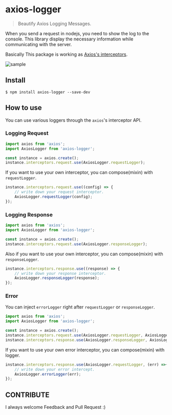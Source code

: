 # axios-logger

> Beautify Axios Logging Messages.

When you send a request in nodejs, you need to show the log to the console.
This library display the necessary information while communicating with the server.

Basically This package is working as [Axios's interceptors](https://github.com/axios/axios#interceptors).

![sample](https://user-images.githubusercontent.com/10627668/41816761-1700b662-77c8-11e8-80d4-7d223169364a.png)

## Install

```
$ npm install axios-logger --save-dev
```

## How to use

You can use various loggers through the `axios`'s interceptor API.

### Logging Request

```javascript
import axios from 'axios';
import AxiosLogger from 'axios-logger';

const instance = axios.create();
instance.interceptors.request.use(AxiosLogger.requestLogger);
```

If you want to use your own interceptor, you can compose(mixin) with `requestLogger`.

```javascript
instance.interceptors.request.use((config) => {
    // write down your request interceptor.
    AxiosLogger.requestLogger(config);
});
```

### Logging Response

```javascript
import axios from 'axios';
import AxiosLogger from 'axios-logger';

const instance = axios.create();
instance.interceptors.request.use(AxiosLogger.responseLogger);
```

Also if you want to use your own interceptor, you can compose(mixin) with `responseLogger`.

```javascript
instance.interceptors.response.use((response) => {
    // write down your response interceptor.
    AxiosLogger.responseLogger(response);
});
```

### Error

You can inject `errorLogger` right after `requestLogger` or `responseLogger`.

```javascript
import axios from 'axios';
import AxiosLogger from 'axios-logger';

const instance = axios.create();
instance.interceptors.request.use(AxiosLogger.requestLogger, AxiosLogger.errorLogger);
instance.interceptors.response.use(AxiosLogger.responseLogger, AxiosLogger.errorLogger);
```

If you want to use your own error interceptor, you can compose(mixin) with logger.

```javascript
instance.interceptors.response.use(AxiosLogger.requestLogger, (err) =>{
    // write down your error intercept.
    AxiosLogger.errorLogger(err);
});
```

## CONTRIBUTE

I always welcome Feedback and Pull Request :)